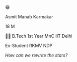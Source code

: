 😁

Asmit Manab Karmakar

18 M

📖🏫 B.Tech 1st Year MnC IIT Delhi

Ex-Student RKMV NDP

_How can we rewrite the stars?_
